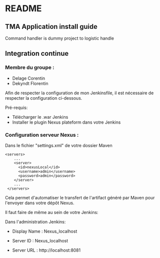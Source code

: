 # README
## TMA Application install guide

Command handler is dummy project to logistic handle

## Integration continue

### Membre du groupe : 
   - Delage Corentin
   - Dekyndt Florentin

Afin de respecter la configuration de mon Jenkinsfile, il est nécessaire de respecter la configuration ci-dessous.

Pré-requis: 
- Télécharger le .war Jenkins
- Installer le plugin Nexus plateform dans votre Jenkins
### Configuration serveur Nexus :

Dans le fichier "settings.xml" de votre dossier Maven

    <servers>
        ...
        <server>
          <id>nexusLocal</id>
          <username>admin</username>
          <password>admin</password>
        </server>
        ...
     </servers>
     
Cela permet d'automatiser le transfert de l'artifact généré par Maven pour l'envoyer dans votre dépôt Nexus.

Il faut faire de même au sein de votre Jenkins:

Dans l'administration Jenkins:

- Display Name : Nexus_localhost

- Server ID : Nexus_localhost

- Server URL : http://localhost:8081
